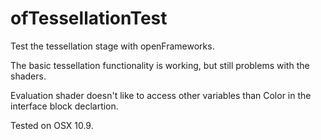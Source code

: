 ofTessellationTest
==================


Test the tessellation stage with openFrameworks. 

The basic tessellation functionality is working, but still problems with the shaders. 

Evaluation shader doesn't like to access other variables than Color in the interface block declartion. 

Tested on OSX 10.9. 



